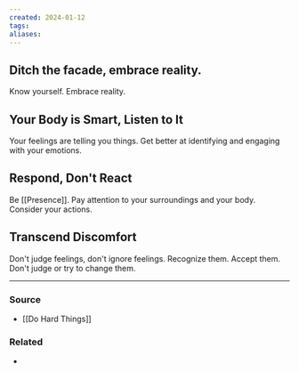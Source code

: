 ```yaml
---
created: 2024-01-12
tags: 
aliases:
---
```

## Ditch the facade, embrace reality.
Know yourself. Embrace reality. 

## Your Body is Smart, Listen to It
Your feelings are telling you things. Get better at identifying and engaging with your emotions. 

## Respond, Don't React
Be [[Presence]]. Pay attention to your surroundings and your body. Consider your actions. 

## Transcend Discomfort 
Don't judge feelings, don't ignore feelings. Recognize them. Accept them. Don't judge or try to change them. 

---
### Source
- [[Do Hard Things]]

### Related
- 